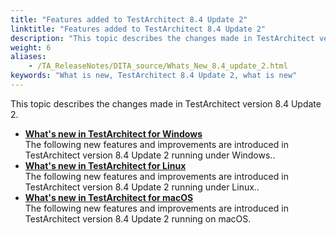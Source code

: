 ```yaml
--- 
title: "Features added to TestArchitect 8.4 Update 2"
linktitle: "Features added to TestArchitect 8.4 Update 2"
description: "This topic describes the changes made in TestArchitect version 8.4 Update 2."
weight: 6
aliases: 
    - /TA_ReleaseNotes/DITA_source/Whats_New_8.4_update_2.html
keywords: "What is new, TestArchitect 8.4 Update 2, what is new"
---
```


This topic describes the changes made in TestArchitect version 8.4 Update 2.

-   **[What's new in TestArchitect for Windows](/TA_ReleaseNotes/DITA_source/Whats_New_Windows_8.4_update_2.html)**  
The following new features and improvements are introduced in TestArchitect version 8.4 Update 2 running under Windows..
-   **[What's new in TestArchitect for Linux](/TA_ReleaseNotes/DITA_source/Whats_New_Linux_8.4_update_2.html)**  
The following new features and improvements are introduced in TestArchitect version 8.4 Update 2 running under Linux..
-   **[What's new in TestArchitect for macOS](/TA_ReleaseNotes/DITA_source/Whats_New_Mac_8.4_update_2.html)**  
The following new features and improvements are introduced in TestArchitect version 8.4 Update 2 running on macOS.




